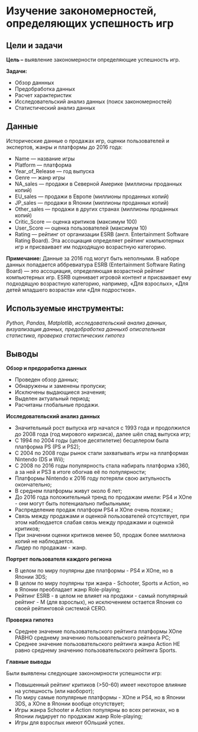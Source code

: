 # Изучение закономерностей, определяющих успешность игр

## Цели и задачи

**Цель –** выявление закономерности определяющие успешность игр.

**Задачи:**
- Обзор даннных
- Предобработка данных
- Расчет характеристик
- Исследовательский анализ данных (поиск закономерностей)
- Статистический анализ данных

## Данные
Исторические данные о продажах игр, оценки пользователей и экспертов, жанры и платформы до 2016 года:

- Name — название игры
- Platform — платформа
- Year_of_Release — год выпуска
- Genre — жанр игры
- NA_sales — продажи в Северной Америке (миллионы проданных копий)
- EU_sales — продажи в Европе (миллионы проданных копий)
- JP_sales — продажи в Японии (миллионы проданных копий)
- Other_sales — продажи в других странах (миллионы проданных копий)
- Critic_Score — оценка критиков (максимум 100)
- User_Score — оценка пользователей (максимум 10)
- Rating — рейтинг от организации ESRB (англ. Entertainment Software Rating Board). Эта ассоциация определяет рейтинг компьютерных игр и присваивает им подходящую возрастную категорию.

**Примечание:** Данные за 2016 год могут быть неполными. В наборе данных попадается аббревиатура ESRB (Entertainment Software Rating Board) — это ассоциация, определяющая возрастной рейтинг компьютерных игр. ESRB оценивает игровой контент и присваивает ему подходящую возрастную категорию, например, «Для взрослых», «Для детей младшего возраста» или «Для подростков».

## Используемые инструменты: 
*Python, Pandas, Matplotlib, исследовательский анализ данных, визуализация данных, предобработка данныхб описательная статистика, проверка статистических гипотез*

## Выводы
**Обзор и предоработка данных**
- Проведен обзор данных;
- Обнаружены и заменены пропуски;
- Исключены выдающиеся значения;
- Выделен актуальный период;
- Расчитаны глобальные продажи.

**Исследовательский анализ данных**
- Значительный рост выпуска игр начался с 1993 года и продолжился до 2008 года (год мирового киризиса), далее шёл спад выпуска игр;
- С 1994 по 2004 годы (целое десятилетие) бесцелером была платформа PS (PS и PS2);
- С 2004 по 2008 годы рынок стали захватывать игры на платформах Nintendo (DS и Wii);
- C 2008 по 2016 годы популярность стала набирать платформа x360, а за ней и PS3 в итоге обогнав её по популярности;
- Платформы Nintendo к 2016 году потеряли свою актульность окончательно;
- В среднем платформы живут около 6 лет;
- До 2016 года положительный тренд по продажам имели: PS4 и XOne - они могут быть потенциально пибыльными;
- Распределение продаж платформ PS4 и XOne очень похожи.</span>;
- Связь между продажами и оценкой пользователей отсутствует, при этом наблюдается слабая связь между продажами и оценкой критиков;
- При значении оценки критиков менее 50, продаж более миллиона копий не наблюдается.
- Лидер по продажам - жанр.

**Портрет пользователя каждого региона**
- В целом по миру поулярны две платформы - PS4 и XOne, но в Японии 3DS;
- В целом по миру поулярны три жанра - Schooter, Sports и Action, но в Японии преобладает жанр Role-playing;
- Рейтинг ESRB - в целом не влияет на продажи - самый популярный рейтинг - M (для взрослых), но исключением остается Япония со своей рейтинговой системой CERO.

**Проверка гипотез**
- Среднее значение пользовательского рейтинга платформы XOne РАВНО среднему значению пользовательского рейтинга PC;
- Cреднее значение пользовательского рейтинга жанра Action НЕ равно среднему значению пользовательского рейтинга Sports.


**Главные выводы**

Были выявлены следующие закономрности успешности игр:

- Повышенный рейтинг критиков (>50-60) имеет некоторое влияние на успешность (или наоборот);
- По миру самые популярные платформы - XOne и PS4, но в Японии 3DS, а XOne в Японии вообще отсутствует;
- Игры жанра Schooter и Action популярны во всех регионах, но в Японии лидирует по продажам жанр Role-playing;
- Игры для взрослых имеют бОльший успех.
